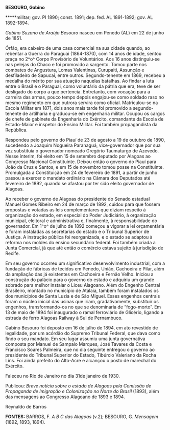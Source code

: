 **BESOURO, Gabino**

**\***militar; gov. PI 1890; const. 1891; dep. fed. AL 1891-1892; gov.
AL 1892-1894.

*Gabino Suzano de Araújo Besouro* nasceu em Penedo (AL) em 22 de junho
de 1851.

Órfão, era caixeiro de uma casa comercial na sua cidade quando, ao
rebentar a Guerra do Paraguai (1864-1870), com 14 anos de idade, sentou
praça no 2^o^ Corpo Provisório de Voluntários. Aos 16 anos distinguiu-se
nas pelejas do Chaco e foi promovido a sargento. Tomou parte nos
combates de Angustura, Lomas Valentinas, Curupaiti, Assunção e
desfiladeiro de Sapucaí, entre outros. Segundo-tenente em 1869, recebeu
a medalha do mérito por sua atuação naquelas batalhas. Ao findar a luta
entre o Brasil e o Paraguai, como voluntário da pátria que era, teve de
ser desligado do corpo a que pertencia. Entretanto, com vocação para a
carreira das armas, pouco tempo depois engajou-se como soldado raso no
mesmo regimento em que outrora servira como oficial. Matriculou-se na
Escola Militar em 1871, dois anos mais tarde foi promovido a
segundo-tenente de artilharia e graduou-se em engenharia militar. Ocupou
os cargos de chefe de gabinete da Engenharia do Exército, comandante da
Escola de Estado-Maior e inspetor do Ensino Militar. Foi também
propagandista da República.

Respondeu pelo governo do Piauí de 23 de agosto a 19 de outubro de 1890,
sucedendo a Joaquim Nogueira Paranaguá, vice-governador que por sua vez
substituía o governador nomeado Gregório Taumaturgo de Azevedo. Nesse
ínterim, foi eleito em 15 de setembro deputado por Alagoas ao Congresso
Nacional Constituinte. Deixou então o governo do Piauí para João da Cruz
e Santos, e em 15 de novembro tomou posse na Constituinte. Promulgada a
Constituição em 24 de fevereiro de 1891, a partir de junho passou a
exercer o mandato ordinário na Câmara dos Deputados até fevereiro de
1892, quando se afastou por ter sido eleito governador de Alagoas.

Ao receber o governo de Alagoas do presidente do Senado estadual Manuel
Gomes Ribeiro em 24 de março de 1892, cuidou para que fossem propostas e
votadas as leis complementares que diziam respeito à organização do
estado, em especial do Poder Judiciário, à organização municipal,
eleitoral e administrativa e, finalmente, à responsabilidade do
governador. Em 1^o^ de julho de 1892 começou a vigorar a lei
orçamentária e foram instaladas as secretarias do estado e o Tribunal
Superior de Justiça. A instrução pública foi reorganizada, e o estado se
adaptou à reforma nos moldes do ensino secundário federal. Foi também
criada a Junta Comercial, já que até então o comércio estava sujeito à
jurisdição de Recife.

Em seu governo ocorreu um significativo desenvolvimento industrial, com
a fundação de fábricas de tecidos em Penedo, União, Cachoeira e Pilar,
além da ampliação das já existentes em Cachoeira e Fernão Velho. Iniciou
a construção do palácio para o governo do estado e adquiriu um grande
sobrado para melhor instalar o Liceu Alagoano. Além do Engenho Central
Brasileiro, montado no município de Atalaia, também foram instalados os
dos municípios de Santa Luzia e de São Miguel. Esses engenhos centrais
foram o núcleo inicial das usinas que iriam, gradativamente, substituir
os engenhos, transformando-os no que se denominaria de “fogo-morto”. Em
13 de maio de 1894 foi inaugurado o ramal ferroviário de Glicério,
ligando a estrada de ferro Alagoas Railway à Sul de Pernambuco.

Gabino Besouro foi deposto em 16 de julho de 1894, em ato revestido de
legalidade, por um acórdão do Supremo Tribunal Federal, que dava como
findo o seu mandato. Em seu lugar assumiu uma junta governativa composta
por Manuel de Sampaio Marques, José Tavares da Costa e Francisco Soares
Palmeira, que no dia seguinte entregou o governo ao presidente do
Tribunal Superior do Estado, Tibúrcio Valeriano da Rocha Lins. Foi ainda
prefeito do Alto-Acre e alcançou o posto de marechal do Exército.

Faleceu no Rio de Janeiro no dia 31de janeiro de 1930.

Publicou: *Breve notícia sobre o estado de Alagoas pela Comissão de
Propaganda de Imigração e Colonização no Norte do Brasil* (1893), além
das mensagens ao Congresso Alagoano de 1893 e 1894.

Reynaldo de Barros

**FONTES:** BARROS, F. *A B C das Alagoas* (v.2); BESOURO, G. *Mensagem*
(1892, 1893, 1894).
